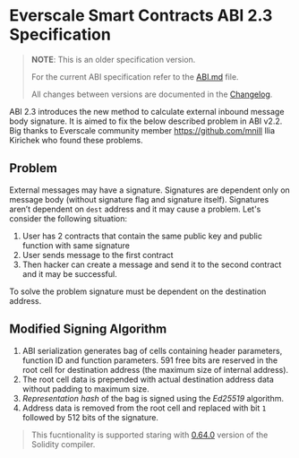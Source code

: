 # Everscale Smart Contracts ABI 2.3 Specification

> **NOTE**: This is an older specification version.
> 
> For the current ABI specification refer to the [ABI.md](ABI.md) file.
>
> All changes between versions are documented in the [Changelog](../CHANGELOG.md).

ABI 2.3 introduces the new method to calculate external inbound message body signature. It is aimed to fix the below described problem in ABI v2.2.   
Big thanks to Everscale community member https://github.com/mnill Ilia Kirichek who found these problems.

## Problem
External messages may have a signature. Signatures are dependent only on message body (without signature flag and signature itself). Signatures aren’t dependent on `dest` address and it may cause a problem. Let's consider the following situation:  

1. User has 2 contracts that contain the same public key and public function with same signature
2. User sends message to the first contract
3. Then hacker can create a message and send it to the second contract and it may be successful.

To solve the problem signature must be dependent on the destination address.

## Modified Signing Algorithm

1. ABI serialization generates bag of cells containing header parameters, function ID and function parameters.
591 free bits are reserved in the root cell for destination address (the maximum size of internal address).
2. The root cell data is prepended with actual destination address data without padding to maximum size.
3. *Representation hash* of the bag is signed using the *Ed25519* algorithm.
4. Address data is removed from the root cell and replaced with bit `1` followed by 512 bits of the signature.

> This fucntionality is supported staring with [0.64.0](https://github.com/tonlabs/EVERX-Solidity-Compiler/blob/master/Changelog_EVERX.md#0640-2022-08-18) version of the Solidity compiler.


